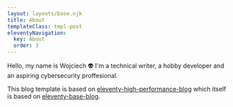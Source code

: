 ```yaml
---
layout: layouts/base.njk
title: About
templateClass: tmpl-post
eleventyNavigation:
  key: About
  order: 3
---
```


Hello, my name is Wojciech 👽 I'm a technical writer, a hobby developer and an aspiring cybersecurity proffesional.

This blog template is based on [eleventy-high-performance-blog](https://www.industrialempathy.com/posts/eleventy-high-performance-blog/) which itself is based on [eleventy-base-blog](https://github.com/11ty/eleventy-base-blog).
